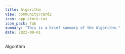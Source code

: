```yaml
---
title: Algorithm
view: community/card2
icon: app-store-ios
icon_pack: fab
summary: "This is a brief summary of the Algorithm."
date: 2023-09-01
---
```


Algorithm